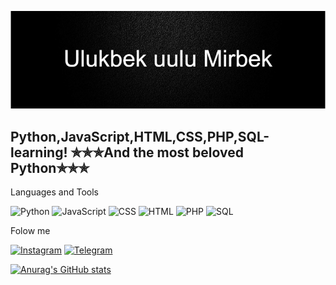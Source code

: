 [![Header](https://github.com/Mirbek-W/Mirbek-w/blob/main/assets/gifprof.gif)](https://www.sololearn.com/profile/12493044)


## Python,JavaScript,HTML,CSS,PHP,SQL-learning!       ✯✯✯And the most beloved Python✯✯✯

Languages and Tools

![Python](https://img.shields.io/badge/-Python-090909?style=for-the-badge&logo=Python)
![JavaScript](https://img.shields.io/badge/-JavaScript-090909?style=for-the-badge&logo=JavaScript&logoColor=FFDD55)
![CSS](https://img.shields.io/badge/-Css-090909?style=for-the-badge&logo=Css&logoColor=FFDD55)
![HTML](https://img.shields.io/badge/-Html-090909?style=for-the-badge&logo=Html&logoColor=FFDD55)
![PHP](https://img.shields.io/badge/-PHP-090909?style=for-the-badge&logo=PHP&logoColor=23AAF2)
![SQL](https://img.shields.io/badge/-SQL-090909?style=for-the-badge&logo=mysql&logoColor=23A8F2)

Folow me

[![Instagram](https://img.shields.io/badge/-Instagram-090909?style=for-the-badge&logo=Instagram&logoColor=DD4F43)](https://www.instagram.com/mirbek_w/)
[![Telegram](https://img.shields.io/badge/-Telegram-090909?style=for-the-badge&logo=Telegram&logoColor=23A8F2)](https://t.me/Mirbek_w)


[![Anurag's GitHub stats](https://github-readme-stats.vercel.app/api?MIRBEK-W=anuraghazra)](https://github.com/anuraghazra/github-readme-stats)